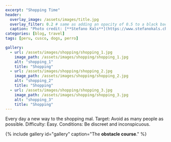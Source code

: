 ```yaml
---
excerpt: "Shopping Time"
header:
  overlay_image: /assets/images/title.jpg
  overlay_filter: 0.2 # same as adding an opacity of 0.5 to a black background
  caption: "Photo credit: [**Stefano Kals**](https://www.stefanokals.ch)"
categories: [blog, travel]
tags: [peru, cusco, dogs, perro]

gallery:
  - url: /assets/images/shopping/shopping_1.jpg
    image_path: /assets/images/shopping/shopping_1.jpg
    alt: "shopping_1"
    title: "Shopping"
  - url: /assets/images/shopping/shopping_2.jpg
    image_path: /assets/images/shopping/shopping_2.jpg
    alt: "shopping_2"
    title: "Shopping"
  - url: /assets/images/shopping/shopping_3.jpg
    image_path: /assets/images/shopping/shopping_3.jpg
    alt: "shopping_3"
    title: "Shopping"
---
```


Every day a new way to the shopping mal. Target: Avoid as many people as possible. Difficulty: Easy. Conditions: Be discreet and inconspicuous.

{% include gallery id="gallery" caption="The **obstacle course**." %}